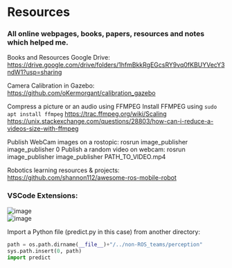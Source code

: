 # Resources
### All online webpages, books, papers, resources and notes which helped me.

Books and Resources Google Drive: https://drive.google.com/drive/folders/1hfmBkkRgEGcsRY9vq0fKBUYVecY3ndW1?usp=sharing

Camera Calibration in Gazebo: https://github.com/oKermorgant/calibration_gazebo

Compress a picture or an audio using FFMPEG
Install FFMPEG using `sudo apt install ffmpeg`
https://trac.ffmpeg.org/wiki/Scaling
https://unix.stackexchange.com/questions/28803/how-can-i-reduce-a-videos-size-with-ffmpeg

Publish WebCam images on a rostopic: rosrun image_publisher image_publisher 0
Publish a random video on webcam: rosrun image_publisher image_publisher PATH_TO_VIDEO.mp4

Robotics learning resources & projects: https://github.com/shannon112/awesome-ros-mobile-robot

### VSCode Extensions:

![image](https://user-images.githubusercontent.com/52484751/119469695-398fbd00-bd65-11eb-9311-5e305fca8917.png)<br>![image](https://user-images.githubusercontent.com/52484751/119471391-de5eca00-bd66-11eb-9168-9ce8d23bd26c.png)


Import a Python file (predict.py in this case) from another directory:

```python
path = os.path.dirname(__file__)+"/../non-ROS_teams/perception"
sys.path.insert(0, path)
import predict 
```
